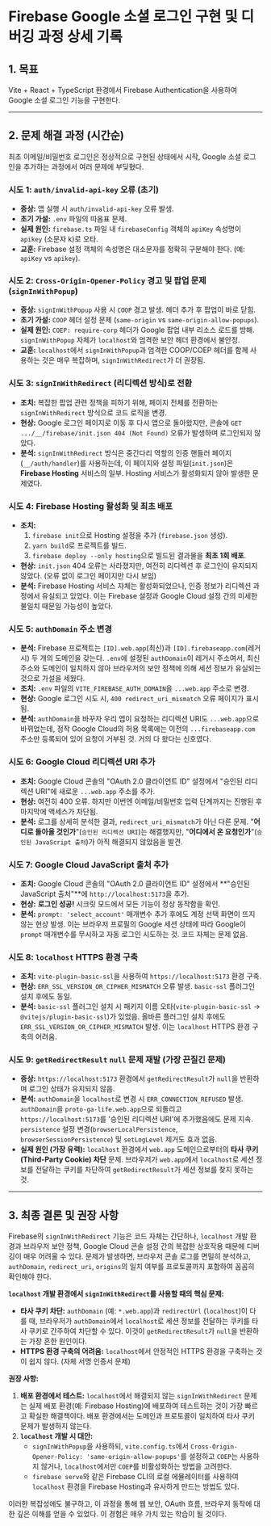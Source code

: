 # Firebase Google 소셜 로그인 구현 및 디버깅 과정 상세 기록

## 1. 목표

Vite + React + TypeScript 환경에서 Firebase Authentication을 사용하여 Google 소셜 로그인 기능을 구현한다.

---

## 2. 문제 해결 과정 (시간순)

최초 이메일/비밀번호 로그인은 정상적으로 구현된 상태에서 시작, Google 소셜 로그인을 추가하는 과정에서 여러 문제에 부딪혔다.

### 시도 1: `auth/invalid-api-key` 오류 (초기)

- **증상:** 앱 실행 시 `auth/invalid-api-key` 오류 발생.
- **초기 가설:** `.env` 파일의 따옴표 문제.
- **실제 원인:** `firebase.ts` 파일 내 `firebaseConfig` 객체의 `apiKey` 속성명이 `apikey` (소문자 k)로 오타.
- **교훈:** Firebase 설정 객체의 속성명은 대소문자를 정확히 구분해야 한다. (예: `apiKey` vs `apikey`).

### 시도 2: `Cross-Origin-Opener-Policy` 경고 및 팝업 문제 (`signInWithPopup`)

- **증상:** `signInWithPopup` 사용 시 `COOP` 경고 발생. 헤더 추가 후 팝업이 바로 닫힘.
- **초기 가설:** `COOP` 헤더 설정 문제 (`same-origin` vs `same-origin-allow-popups`).
- **실제 원인:** `COEP: require-corp` 헤더가 Google 팝업 내부 리소스 로드를 방해. `signInWithPopup` 자체가 `localhost`와 엄격한 보안 헤더 환경에서 불안정.
- **교훈:** `localhost`에서 `signInWithPopup`과 엄격한 COOP/COEP 헤더를 함께 사용하는 것은 매우 복잡하며, `signInWithRedirect`가 더 권장됨.

### 시도 3: `signInWithRedirect` (리디렉션 방식)로 전환

- **조치:** 복잡한 팝업 관련 정책을 피하기 위해, 페이지 전체를 전환하는 `signInWithRedirect` 방식으로 코드 로직을 변경.
- **현상:** Google 로그인 페이지로 이동 후 다시 앱으로 돌아왔지만, 콘솔에 `GET .../__/firebase/init.json 404 (Not Found)` 오류가 발생하며 로그인되지 않았다.
- **분석:** `signInWithRedirect` 방식은 중간다리 역할의 인증 핸들러 페이지(`__/auth/handler`)를 사용하는데, 이 페이지와 설정 파일(`init.json`)은 **Firebase Hosting** 서비스의 일부. Hosting 서비스가 활성화되지 않아 발생한 문제였다.

### 시도 4: Firebase Hosting 활성화 및 최초 배포

- **조치:**
  1. `firebase init`으로 Hosting 설정을 추가 (`firebase.json` 생성).
  2. `yarn build`로 프로젝트를 빌드.
  3. `firebase deploy --only hosting`으로 빌드된 결과물을 **최초 1회 배포**.
- **현상:** `init.json` 404 오류는 사라졌지만, 여전히 리디렉션 후 로그인이 유지되지 않았다. (오류 없이 로그인 페이지만 다시 보임)
- **분석:** Firebase Hosting 서비스 자체는 활성화되었으나, 인증 정보가 리디렉션 과정에서 유실되고 있었다. 이는 Firebase 설정과 Google Cloud 설정 간의 미세한 불일치 때문일 가능성이 높았다.

### 시도 5: `authDomain` 주소 변경

- **분석:** Firebase 프로젝트는 `[ID].web.app`(최신)과 `[ID].firebaseapp.com`(레거시) 두 개의 도메인을 갖는다. `.env`에 설정된 `authDomain`이 레거시 주소여서, 최신 주소와 도메인이 일치하지 않아 브라우저의 보안 정책에 의해 세션 정보가 유실되는 것으로 가설을 세웠다.
- **조치:** `.env` 파일의 `VITE_FIREBASE_AUTH_DOMAIN`을 `...web.app` 주소로 변경.
- **현상:** Google 로그인 시도 시, `400 redirect_uri_mismatch` 오류 페이지가 표시됨.
- **분석:** `authDomain`을 바꾸자 우리 앱이 요청하는 리디렉션 URI도 `...web.app`으로 바뀌었는데, 정작 Google Cloud의 허용 목록에는 이전의 `...firebaseapp.com` 주소만 등록되어 있어 요청이 거부된 것. 거의 다 왔다는 신호였다.

### 시도 6: Google Cloud 리디렉션 URI 추가

- **조치:** Google Cloud 콘솔의 "OAuth 2.0 클라이언트 ID" 설정에서 "승인된 리디렉션 URI"에 새로운 `...web.app` 주소를 추가.
- **현상:** 여전히 400 오류. 하지만 이번엔 이메일/비밀번호 입력 단계까지는 진행된 후 마지막에 액세스가 차단됨.
- **분석:** 로그를 상세히 분석한 결과, `redirect_uri_mismatch`가 아닌 다른 문제. "**어디로 돌아올 것인가**"(`승인된 리디렉션 URI`)는 해결했지만, "**어디에서 온 요청인가**"(`승인된 JavaScript 출처`)가 아직 해결되지 않았음을 발견.

### 시도 7: Google Cloud JavaScript 출처 추가

- **조치:** Google Cloud 콘솔의 "OAuth 2.0 클라이언트 ID" 설정에서 **"승인된 JavaScript 출처"**에 `http://localhost:5173`을 추가.
- **현상:** **로그인 성공!** 시크릿 모드에서 모든 기능이 정상 동작함을 확인.
- **분석:** `prompt: 'select_account'` 매개변수 추가 후에도 계정 선택 화면이 뜨지 않는 현상 발생. 이는 브라우저 프로필의 Google 세션 상태에 따라 Google이 `prompt` 매개변수를 무시하고 자동 로그인 시도하는 것. 코드 자체는 문제 없음.

### 시도 8: `localhost` HTTPS 환경 구축

- **조치:** `vite-plugin-basic-ssl`을 사용하여 `https://localhost:5173` 환경 구축.
- **현상:** `ERR_SSL_VERSION_OR_CIPHER_MISMATCH` 오류 발생. `basic-ssl` 플러그인 설치 후에도 동일.
- **분석:** `basic-ssl` 플러그인 설치 시 패키지 이름 오타(`vite-plugin-basic-ssl` -> `@vitejs/plugin-basic-ssl`)가 있었음. 올바른 플러그인 설치 후에도 `ERR_SSL_VERSION_OR_CIPHER_MISMATCH` 발생. 이는 `localhost` HTTPS 환경 구축의 어려움.

### 시도 9: `getRedirectResult` `null` 문제 재발 (가장 끈질긴 문제)

- **증상:** `https://localhost:5173` 환경에서 `getRedirectResult`가 `null`을 반환하며 로그인 상태가 유지되지 않음.
- **분석:** `authDomain`을 `localhost`로 변경 시 `ERR_CONNECTION_REFUSED` 발생. `authDomain`을 `proto-ga-life.web.app`으로 되돌리고 `https://localhost:5173`를 '승인된 리디렉션 URI'에 추가했음에도 문제 지속. `persistence` 설정 변경(`browserLocalPersistence`, `browserSessionPersistence`) 및 `setLogLevel` 제거도 효과 없음.
- **실제 원인 (가장 유력):** `localhost` 환경에서 `web.app` 도메인으로부터의 **타사 쿠키(Third-Party Cookie) 차단** 문제. 브라우저가 `web.app`에서 `localhost`로 세션 정보를 전달하는 쿠키를 차단하여 `getRedirectResult`가 세션 정보를 찾지 못하는 것.

---

## 3. 최종 결론 및 권장 사항

Firebase의 `signInWithRedirect` 기능은 코드 자체는 간단하나, `localhost` 개발 환경과 브라우저 보안 정책, Google Cloud 콘솔 설정 간의 복잡한 상호작용 때문에 디버깅이 매우 어려울 수 있다. 문제가 발생하면, 브라우저 콘솔 로그를 면밀히 분석하고, `authDomain`, `redirect_uri`, `origins`의 일치 여부를 프로토콜까지 포함하여 꼼꼼히 확인해야 한다.

**`localhost` 개발 환경에서 `signInWithRedirect`를 사용할 때의 핵심 문제:**

*   **타사 쿠키 차단:** `authDomain` (예: `*.web.app`)과 `redirectUrl` (`localhost`)이 다를 때, 브라우저가 `authDomain`에서 `localhost`로 세션 정보를 전달하는 쿠키를 타사 쿠키로 간주하여 차단할 수 있다. 이것이 `getRedirectResult`가 `null`을 반환하는 가장 흔한 원인이다.
*   **HTTPS 환경 구축의 어려움:** `localhost`에서 안정적인 HTTPS 환경을 구축하는 것이 쉽지 않다. (자체 서명 인증서 문제)

**권장 사항:**

1.  **배포 환경에서 테스트:** `localhost`에서 해결되지 않는 `signInWithRedirect` 문제는 실제 배포 환경(예: Firebase Hosting)에 배포하여 테스트하는 것이 가장 빠르고 확실한 해결책이다. 배포 환경에서는 도메인과 프로토콜이 일치하여 타사 쿠키 문제가 발생하지 않는다.
2.  **`localhost` 개발 시 대안:**
    *   `signInWithPopup`을 사용하되, `vite.config.ts`에서 `Cross-Origin-Opener-Policy: 'same-origin-allow-popups'`를 설정하고 `COEP`는 사용하지 않거나, `localhost`에서만 `COEP`를 비활성화하는 방법을 고려한다.
    *   `firebase serve`와 같은 Firebase CLI의 로컬 에뮬레이터를 사용하여 `localhost` 환경을 Firebase Hosting과 유사하게 만드는 방법도 있다.

이러한 복잡성에도 불구하고, 이 과정을 통해 웹 보안, OAuth 흐름, 브라우저 동작에 대한 깊은 이해를 얻을 수 있었다. 이 경험은 매우 가치 있는 학습이 될 것이다.